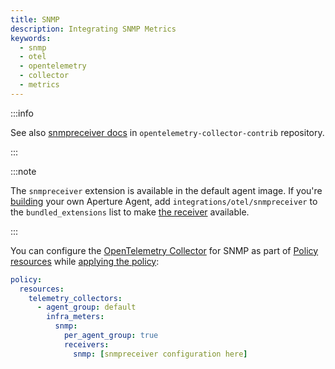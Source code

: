 ```yaml
---
title: SNMP
description: Integrating SNMP Metrics
keywords:
  - snmp
  - otel
  - opentelemetry
  - collector
  - metrics
---
```


:::info

See also [snmpreceiver docs][receiver] in `opentelemetry-collector-contrib`
repository.

:::

:::note

The `snmpreceiver` extension is available in the default agent image. If you're
[building][build] your own Aperture Agent, add `integrations/otel/snmpreceiver`
to the `bundled_extensions` list to make [the receiver][receiver] available.

:::

You can configure the [OpenTelemetry Collector][opentelemetry-collector] for
SNMP as part of [Policy resources][policy-resources] while [applying the
policy][applying-policy]:

```yaml
policy:
  resources:
    telemetry_collectors:
      - agent_group: default
        infra_meters:
          snmp:
            per_agent_group: true
            receivers:
              snmp: [snmpreceiver configuration here]
```

[build]: /reference/aperturectl/build/agent/agent.md
[receiver]:
  https://github.com/open-telemetry/opentelemetry-collector-contrib/tree/main/receiver/snmpreceiver
[opentelemetry-collector]: /reference/policies/spec.md#telemetry-collector
[applying-policy]: /applying-policies/applying-policies.md
[policy-resources]: /reference/policies/spec.md#resources
